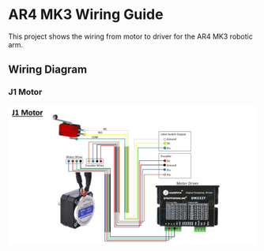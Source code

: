 # AR4 MK3 Wiring Guide
This project shows the wiring from motor to driver for the AR4 MK3 robotic arm.

## Wiring Diagram
### J1 Motor
![Wiring Diagram J1 Motor](images/J1.jpg)
